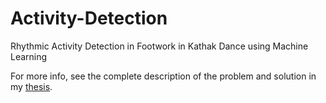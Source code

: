# Activity-Detection
Rhythmic Activity Detection in Footwork in Kathak Dance using Machine Learning

For more info, see the complete description of the problem and solution in my [thesis](https://github.com/Akhil-Raj/Activity-Detection/blob/master/myThesis.pdf).
